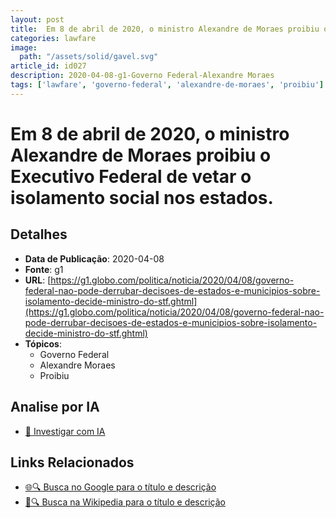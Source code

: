 ```yaml
---
layout: post
title:  Em 8 de abril de 2020, o ministro Alexandre de Moraes proibiu o Executivo Federal de vetar o isolamento social nos estados.
categories: lawfare
image: 
  path: "/assets/solid/gavel.svg"
article_id: id027
description: 2020-04-08-g1-Governo Federal-Alexandre Moraes
tags: ['lawfare', 'governo-federal', 'alexandre-de-moraes', 'proibiu']
---
```


# Em 8 de abril de 2020, o ministro Alexandre de Moraes proibiu o Executivo Federal de vetar o isolamento social nos estados.

## Detalhes
- **Data de Publicação**: 2020-04-08
- **Fonte**: g1
- **URL**: [https://g1.globo.com/politica/noticia/2020/04/08/governo-federal-nao-pode-derrubar-decisoes-de-estados-e-municipios-sobre-isolamento-decide-ministro-do-stf.ghtml](https://g1.globo.com/politica/noticia/2020/04/08/governo-federal-nao-pode-derrubar-decisoes-de-estados-e-municipios-sobre-isolamento-decide-ministro-do-stf.ghtml)
- **Tópicos**:
  - Governo Federal
  - Alexandre Moraes
  - Proibiu

## Analise por IA
- [🤖 Investigar com IA](https://www.perplexity.ai/search?q=%22not%C3%ADcia%20artigo%20Brasil%22%20Em%208%20de%20abril%20de%202020%2C%20o%20ministro%20Alexandre%20de%20Moraes%20proibiu%20o%20Executivo%20Federal%20de%20vetar%20o%20isolamento%20social%20nos%20estados.%20g1%202020-04-08)

## Links Relacionados
- [🌐🔍 Busca no Google para o título e descrição](https://www.google.com/search?q=%22not%C3%ADcia%20artigo%20Brasil%22%20Em%208%20de%20abril%20de%202020%2C%20o%20ministro%20Alexandre%20de%20Moraes%20proibiu%20o%20Executivo%20Federal%20de%20vetar%20o%20isolamento%20social%20nos%20estados.%20g1%202020-04-08)
- [📖🔍 Busca na Wikipedia para o título e descrição](https://pt.wikipedia.org/w/index.php?search=%22not%C3%ADcia%20artigo%20Brasil%22%20Em%208%20de%20abril%20de%202020%2C%20o%20ministro%20Alexandre%20de%20Moraes%20proibiu%20o%20Executivo%20Federal%20de%20vetar%20o%20isolamento%20social%20nos%20estados.%20g1%202020-04-08)

